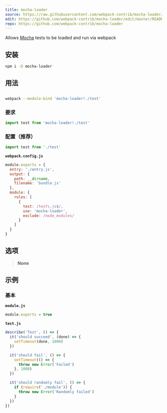 ```yaml
---
title: mocha-loader
source: https://raw.githubusercontent.com/webpack-contrib/mocha-loader/master/README.md
edit: https://github.com/webpack-contrib/mocha-loader/edit/master/README.md
repo: https://github.com/webpack-contrib/mocha-loader
---
```

Allows <a href="http://mochajs.org/">Mocha</a> tests to be loaded and run via webpack

## 安装

```bash
npm i -D mocha-loader
```

## 用法

##

```bash
webpack --module-bind 'mocha-loader!./test'
```

### 要求

```js
import test from 'mocha-loader!./test'
```

### 配置（推荐）

```js
import test from './test'
```

**`webpack.config.js`**
```js
module.exports = {
  entry: './entry.js',
  output: {
    path: __dirname,
    filename: 'bundle.js'
  },
  module: {
    rules: [
      {
        test: /test\.js$/,
        use: 'mocha-loader',
        exclude: /node_modules/
      }
    ]
  }
}
```

## 选项

>

> **None**

>

## 示例

### 基本

**`module.js`**
```js
module.exports = true
```

**`test.js`**
```js
describe('Test', () => {
  it('should succeed', (done) => {
    setTimeout(done, 1000)
  })

  it('should fail', () => {
    setTimeout(() => {
      throw new Error('Failed')
    }, 1000)
  })

  it('should randomly fail', () => {
    if (require('./module')) {
      throw new Error('Randomly failed')
    }
  })
})
```


[npm]: https://img.shields.io/npm/v/mocha-loader.svg
[npm-url]: https://npmjs.com/package/mocha-loader

[node]: https://img.shields.io/node/v/mocha-loader.svg
[node-url]: https://nodejs.org

[deps]: https://david-dm.org/webpack-contrib/mocha-loader.svg
[deps-url]: https://david-dm.org/webpack-contrib/mocha-loader

[test]: 	https://img.shields.io/circleci/project/github/webpack-contrib/mocha-loader.svg
[test-url]: https://circleci.com/gh/webpack-contrib/mocha-loader

[cover]: https://codecov.io/gh/webpack-contrib/mocha-loader/branch/master/graph/badge.svg
[cover-url]: https://codecov.io/gh/webpack-contrib/mocha-loader

[chat]: https://img.shields.io/badge/gitter-webpack%2Fwebpack-brightgreen.svg
[chat-url]: https://gitter.im/webpack/webpack
